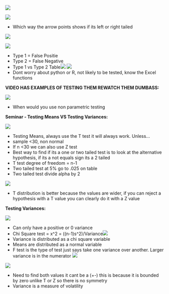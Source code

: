 
![](https://i.imgur.com/V9Dmdbd.png)

![](https://i.imgur.com/SxFBdiN.png)
- Which way the arrow points shows if its left or right tailed

![](https://i.imgur.com/EfqWZdj.png)



![](https://i.imgur.com/IKhzv3N.png)
- Type 1 = False Positie
- Type 2 = False Negative
- Type 1 vs Type 2 Table![](https://i.imgur.com/JulXECH.png)
![](https://i.imgur.com/u8zWW2u.png)
- Dont worry about python or R, not likely to be tested, know the Excel functions

**VIDEO HAS EXAMPLES OF TESTING THEM REWATCH THEM DUMBASS:**

![](https://i.imgur.com/PPnFxw1.png)
- When would you use non parametric testing


**Seminar - Testing Means VS Testing Variances:**



![](https://i.imgur.com/fjS2WfQ.png)

- Testing Means, always use the T test it will always work. Unless... 
- sample <30, non normal
- If n <30 we can also use Z test
- Best way to find if its a one or two tailed test is to look at the alternative hypothesis, if its a not equals sign its a 2 tailed
- T test degree of freedom = n-1
- Two tailed test at 5% go to .025 on table
- Two tailed test divide alpha by 2


![](https://i.imgur.com/U5X0znd.png)
- T distribution is better because the values are wider, if you can reject a hypothesis with a T value you can clearly do it with a Z value

**Testing Variances:**

![](https://i.imgur.com/yjZZTqd.png)

- Can only have a positive or 0 variance
- Chi Square test = x^2 = ((n-1)s^2)/Variance![](https://i.imgur.com/aOOZlgY.png)
-  Variance is distributed as a chi square variable 
- Means are distributed as a normal variable
- F test is the type of test just says take one variance over another. Larger variance is in the numerator
![](https://i.imgur.com/Xt8NUwV.png)


![](https://i.imgur.com/HKaw7Ik.png)
- Need to find both values it cant be a (+-) this is because it is bounded by zero unlike T or Z so there is no symmetry
- Variance is a measure of volatility 

